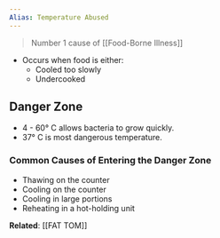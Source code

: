 ```yaml
---
Alias: Temperature Abused
---
```


> Number 1 cause of [[Food-Borne Illness]]

* Occurs when food is either:
	* Cooled too slowly
	* Undercooked

## Danger Zone

* 4 - 60° C allows bacteria to grow quickly.
* 37° C is most dangerous temperature.

### Common Causes of Entering the Danger Zone

* Thawing on the counter
* Cooling on the counter
* Cooling in large portions
* Reheating in a hot-holding unit

**Related**: [[FAT TOM]]